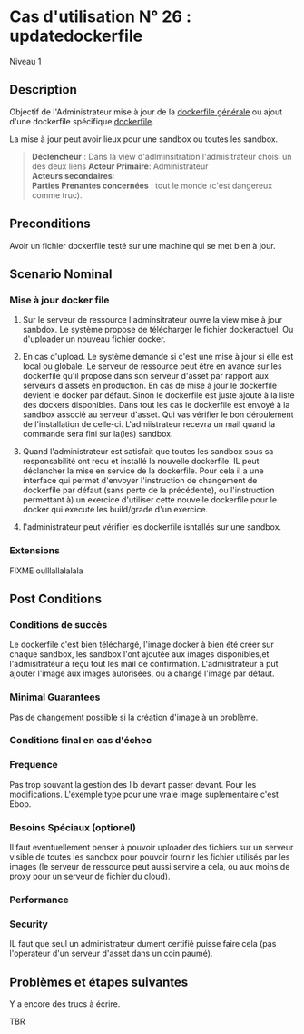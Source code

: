 
# Cas d'utilisation N° 26 :  updatedockerfile

Niveau 1

##	Description
Objectif de l'Administrateur mise à jour de la [dockerfile générale](https://github.com/PremierLangage/plconception/edit/master/conception/concept/stddockerfile.md)
ou ajout d'une dockerfile spécifique [dockerfile](https://github.com/PremierLangage/plconception/edit/master/conception/concept/dockerfile.md).

La mise à jour peut avoir lieux pour une sandbox ou toutes les sandbox.



> **Déclencheur** : Dans la view d'adlminsitration l'admisitrateur choisi un des deux liens 
> **Acteur Primaire**: Administrateur   
> **Acteurs secondaires**:    
> **Parties Prenantes concernées** : tout le monde (c'est dangereux comme truc).

 
## Preconditions
Avoir un fichier dockerfile testé sur une machine qui se met bien à jour. 



## Scenario Nominal

### Mise à jour docker file 

1.	Sur le serveur de ressource l'adminsitrateur ouvre la view mise à jour sanbdox. 
Le système propose de télécharger le fichier dockeractuel.
Ou d'uploader un nouveau fichier docker. 
2.	En cas d'upload. Le système demande si c'est une mise à jour si elle est local ou globale. Le serveur de ressource peut être en avance sur les dockerfile qu'il propose dans son serveur d'asset par rapport aux serveurs d'assets en production.
En cas de mise à jour le dockerfile devient le docker par défaut.
Sinon le dockerfile est juste ajouté à la liste des dockers disponibles.
Dans tout les cas le dockerfile est envoyé à la sandbox associé au serveur d'asset. Qui vas vérifier le bon déroulement de l'installation de celle-ci. L'admiistrateur recevra un mail quand la commande sera fini sur la(les) sandbox.

3.	Quand l'administrateur est satisfait que toutes les sandbox sous sa responsabilité ont recu et installé la nouvelle dockerfile. IL peut déclancher la mise en service de la dockerfile. Pour cela il a une interface qui permet d'envoyer l'instruction de changement de dockerfile par défaut (sans perte de la précédente), ou l'instruction permettant à) un exercice d'utiliser cette nouvelle dockerfile pour le docker qui execute les build/grade d'un exercice.
4.	l'administrateur peut vérifier les dockerfile isntallés sur une sandbox. 



###	Extensions


FIXME     oulllallalalala 

## Post Conditions
### Conditions de succès 
Le dockerfile c'est bien téléchargé, l'image docker à bien été créer sur chaque sandbox, les sandbox l'ont ajoutée aux images disponibles,et l'admisitrateur a reçu tout les mail de confirmation. L'admisitrateur a put ajouter l'image aux images autorisées, ou a changé l'image par défaut. 



### Minimal Guarantees
Pas de changement possible si la création d'image à un problème. 


### Conditions final en cas d'échec



### Frequence
Pas trop souvant la gestion des lib devant passer devant. Pour les modifications.
L'exemple type pour une vraie image suplementaire c'est Ebop.

### Besoins Spéciaux (optionel)  
Il faut eventuellement penser à pouvoir uploader des fichiers sur un serveur visible de toutes les sandbox pour pouvoir fournir les fichier utilisés par les images (le serveur de ressource peut aussi servire a cela, ou aux moins de proxy pour un serveur de fichier du cloud).

### Performance  
###	Security  
IL faut que seul un administrateur dument certifié puisse faire cela (pas l'operateur d'un serveur d'asset dans un coin paumé). 

##	Problèmes et étapes suivantes  

Y a encore des trucs à écrire. 


TBR
